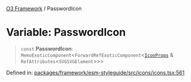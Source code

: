 [O3 Framework](../API.md) / PasswordIcon

# Variable: PasswordIcon

> `const` **PasswordIcon**: `MemoExoticComponent`\<`ForwardRefExoticComponent`\<[`IconProps`](../type-aliases/IconProps.md) & `RefAttributes`\<`SVGSVGElement`\>\>\>

Defined in: [packages/framework/esm-styleguide/src/icons/icons.tsx:561](https://github.com/openmrs/openmrs-esm-core/blob/main/packages/framework/esm-styleguide/src/icons/icons.tsx#L561)
